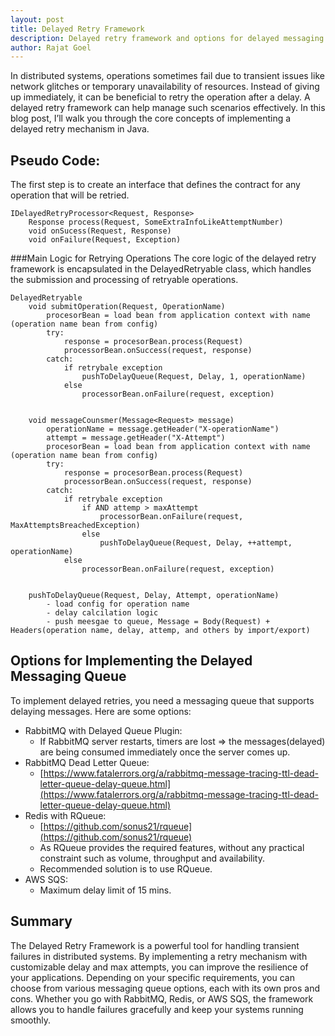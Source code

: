 ```yaml
---
layout: post
title: Delayed Retry Framework
description: Delayed retry framework and options for delayed messaging queue
author: Rajat Goel
---
```


In distributed systems, operations sometimes fail due to transient issues like network glitches or temporary unavailability of resources. Instead of giving up immediately, it can be beneficial to retry the operation after a delay. A delayed retry framework can help manage such scenarios effectively. In this blog post, I’ll walk you through the core concepts of implementing a delayed retry mechanism in Java.

## Pseudo Code:

The first step is to create an interface that defines the contract for any operation that will be retried.

    IDelayedRetryProcessor<Request, Response>
        Response process(Request, SomeExtraInfoLikeAttemptNumber)
        void onSucess(Request, Response)
        void onFailure(Request, Exception)
        
###Main Logic for Retrying Operations
The core logic of the delayed retry framework is encapsulated in the DelayedRetryable class, which handles the submission and processing of retryable operations.

    DelayedRetryable
        void submitOperation(Request, OperationName)
            procesorBean = load bean from application context with name (operation name bean from config)
            try:
                response = procesorBean.process(Request)
                processorBean.onSuccess(request, response)
            catch:
                if retrybale exception
                    pushToDelayQueue(Request, Delay, 1, operationName)
                else
                    processorBean.onFailure(request, exception)


        void messageCounsmer(Message<Request> message)
            operationName = message.getHeader("X-operationName")
            attempt = message.getHeader("X-Attempt")
            procesorBean = load bean from application context with name (operation name bean from config)
            try:
                response = procesorBean.process(Request)
                processorBean.onSuccess(request, response)
            catch:
                if retrybale exception
                    if AND attemp > maxAttempt
                        processorBean.onFailure(request, MaxAttemptsBreachedException)
                    else
                        pushToDelayQueue(Request, Delay, ++attempt, operationName)
                else
                    processorBean.onFailure(request, exception)


        pushToDelayQueue(Request, Delay, Attempt, operationName)
            - load config for operation name
            - delay calcilation logic   
            - push meesgae to queue, Message = Body(Request) + Headers(operation name, delay, attemp, and others by import/export)

## Options for Implementing the Delayed Messaging Queue
To implement delayed retries, you need a messaging queue that supports delaying messages. Here are some options:

 - RabbitMQ with Delayed Queue Plugin:
	 - If RabbitMQ server restarts, timers are lost => the messages(delayed) are being consumed immediately once the server comes up.
 - RabbitMQ Dead Letter Queue:
	 - [https://www.fatalerrors.org/a/rabbitmq-message-tracing-ttl-dead-letter-queue-delay-queue.html](https://www.fatalerrors.org/a/rabbitmq-message-tracing-ttl-dead-letter-queue-delay-queue.html)
 - Redis with RQueue:
	 - [https://github.com/sonus21/rqueue](https://github.com/sonus21/rqueue)
	 - As RQueue provides the required features, without any practical constraint such as volume, throughput and availability.
	 - Recommended solution is to use RQueue.
 - AWS SQS:
	 - Maximum delay limit of 15 mins.

## Summary
The Delayed Retry Framework is a powerful tool for handling transient failures in distributed systems. By implementing a retry mechanism with customizable delay and max attempts, you can improve the resilience of your applications. Depending on your specific requirements, you can choose from various messaging queue options, each with its own pros and cons. Whether you go with RabbitMQ, Redis, or AWS SQS, the framework allows you to handle failures gracefully and keep your systems running smoothly.


